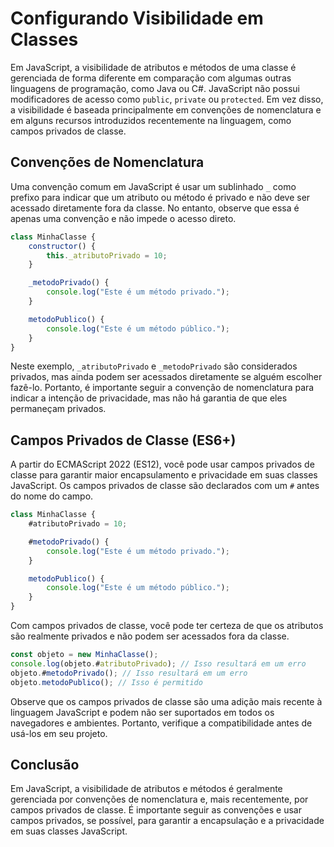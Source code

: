 # Configurando Visibilidade em Classes 
Em JavaScript, a visibilidade de atributos e métodos de uma classe é gerenciada de forma diferente em comparação com algumas outras linguagens de programação, como Java ou C#. JavaScript não possui modificadores de acesso como `public`, `private` ou `protected`. Em vez disso, a visibilidade é baseada principalmente em convenções de nomenclatura e em alguns recursos introduzidos recentemente na linguagem, como campos privados de classe.

## Convenções de Nomenclatura
Uma convenção comum em JavaScript é usar um sublinhado `_` como prefixo para indicar que um atributo ou método é privado e não deve ser acessado diretamente fora da classe. No entanto, observe que essa é apenas uma convenção e não impede o acesso direto.

```javascript
class MinhaClasse {
    constructor() {
        this._atributoPrivado = 10;
    }

    _metodoPrivado() {
        console.log("Este é um método privado.");
    }

    metodoPublico() {
        console.log("Este é um método público.");
    }
}
```

Neste exemplo, `_atributoPrivado` e `_metodoPrivado` são considerados privados, mas ainda podem ser acessados diretamente se alguém escolher fazê-lo. Portanto, é importante seguir a convenção de nomenclatura para indicar a intenção de privacidade, mas não há garantia de que eles permaneçam privados.

## Campos Privados de Classe (ES6+)
A partir do ECMAScript 2022 (ES12), você pode usar campos privados de classe para garantir maior encapsulamento e privacidade em suas classes JavaScript. Os campos privados de classe são declarados com um `#` antes do nome do campo.

```javascript
class MinhaClasse {
    #atributoPrivado = 10;

    #metodoPrivado() {
        console.log("Este é um método privado.");
    }

    metodoPublico() {
        console.log("Este é um método público.");
    }
}
```

Com campos privados de classe, você pode ter certeza de que os atributos são realmente privados e não podem ser acessados fora da classe.

```javascript
const objeto = new MinhaClasse();
console.log(objeto.#atributoPrivado); // Isso resultará em um erro
objeto.#metodoPrivado(); // Isso resultará em um erro
objeto.metodoPublico(); // Isso é permitido
```

Observe que os campos privados de classe são uma adição mais recente à linguagem JavaScript e podem não ser suportados em todos os navegadores e ambientes. Portanto, verifique a compatibilidade antes de usá-los em seu projeto.

## Conclusão
Em JavaScript, a visibilidade de atributos e métodos é geralmente gerenciada por convenções de nomenclatura e, mais recentemente, por campos privados de classe. É importante seguir as convenções e usar campos privados, se possível, para garantir a encapsulação e a privacidade em suas classes JavaScript.
